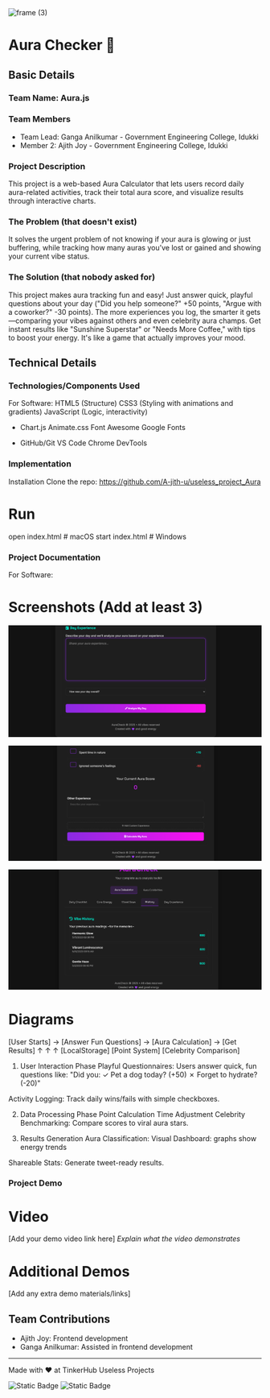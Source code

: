 <img width="3188" height="1202" alt="frame (3)" src="https://github.com/user-attachments/assets/517ad8e9-ad22-457d-9538-a9e62d137cd7" />


# Aura Checker 🎯


## Basic Details
### Team Name: Aura.js


### Team Members
- Team Lead: Ganga Anilkumar - Government Engineering College, Idukki
- Member 2:  Ajith Joy - Government Engineering College, Idukki


### Project Description

This project is a web-based Aura Calculator that lets users record daily aura-related activities, track their total aura score, and visualize results through interactive charts.

### The Problem (that doesn't exist)
It solves the urgent problem of not knowing if your aura is glowing or just buffering, while tracking how many auras you’ve lost or gained and showing your current vibe status.


### The Solution (that nobody asked for)
This project makes aura tracking fun and easy! Just answer quick, playful questions about your day ("Did you help someone?" +50 points, "Argue with a coworker?" -30 points). The more experiences you log, the smarter it gets—comparing your vibes against others and even celebrity aura champs. Get instant results like "Sunshine Superstar" or "Needs More Coffee," with tips to boost your energy. It's like a game that actually improves your mood.


## Technical Details
### Technologies/Components Used
For Software:
  HTML5 (Structure)
  CSS3 (Styling with animations and gradients)
  JavaScript (Logic, interactivity)


- Chart.js
  Animate.css
  Font Awesome 
  Google Fonts 

- GitHub/Git
  VS Code
  Chrome DevTools 


### Implementation
  Installation
  Clone the repo:
  https://github.com/A-jith-u/useless_project_Aura


# Run
open index.html  # macOS
start index.html # Windows

### Project Documentation
For Software:

# Screenshots (Add at least 3)
![Share your aura experiences.](1.png)

![Calculate your Aura scores](2.png)

![View your Aura history](3.png)


# Diagrams
[User Starts] → [Answer Fun Questions] → [Aura Calculation] → [Get Results]
       ↑               ↑                        ↑
[LocalStorage]  [Point System]          [Celebrity Comparison]

1. User Interaction Phase
Playful Questionnaires:
Users answer quick, fun questions like:
"Did you:
✓ Pet a dog today? (+50)
✗ Forget to hydrate? (-20)"

Activity Logging:
Track daily wins/fails with simple checkboxes.

2. Data Processing Phase
Point Calculation
Time Adjustment
Celebrity Benchmarking:
Compare scores to viral aura stars.

3. Results Generation
Aura Classification:
Visual Dashboard:
graphs show energy trends

Shareable Stats:
Generate tweet-ready results.

### Project Demo
# Video
[Add your demo video link here]
*Explain what the video demonstrates*

# Additional Demos
[Add any extra demo materials/links]

## Team Contributions
- Ajith Joy: Frontend development
- Ganga Anilkumar: Assisted in frontend development


---
Made with ❤️ at TinkerHub Useless Projects 

![Static Badge](https://img.shields.io/badge/TinkerHub-24?color=%23000000&link=https%3A%2F%2Fwww.tinkerhub.org%2F)
![Static Badge](https://img.shields.io/badge/UselessProjects--25-25?link=https%3A%2F%2Fwww.tinkerhub.org%2Fevents%2FQ2Q1TQKX6Q%2FUseless%2520Projects)



